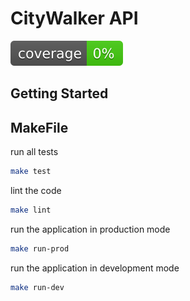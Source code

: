 # CityWalker API

![Coverage test](./badges/coverage-badge.svg)

## Getting Started

## MakeFile

run all tests

```bash
make test
```

lint the code

```bash
make lint
```

run the application in production mode

```bash
make run-prod
```

run the application in development mode

```bash
make run-dev
```
